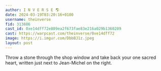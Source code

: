 ```yaml
---
author: I N V E R S E 🌎
date: 2024-03-19T03:20:16+0100
username: theinverse
fid: 313886
cast_id: 0xe14dff72e809ea2f673fae83e216a029b1360289
cast: https://warpcast.com/theinverse/0xe14dff72
image: https://i.imgur.com/DbbBJ1z.jpeg
layout: post
---
```

Throw a stone through the shop window and take back your one sacred heart, written just next to Jean-Michel on the right.  

<img src='https://i.imgur.com/DbbBJ1z.jpeg' alt='' referrerpolicy='no-referrer'/>
